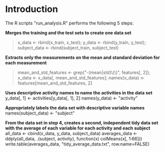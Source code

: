 # Introduction

The R scripts "run_analysis.R" performs the following 5 steps:

**Merges the training and the test sets to create one data set** 
> x_data <- rbind(x_train, x_test); y_data <- rbind(y_train, y_test); subject_data <- rbind(subject_train, subject_test)

**Extracts only the measurements on the mean and standard deviation for each measurement**
> mean_and_std_features <- grep("-(mean|std)\\(\\)", features[, 2]); x_data <- x_data[, mean_and_std_features]; names(x_data) <- features[mean_and_std_features, 2]

**Uses descriptive activity names to name the activities in the data set**
y_data[, 1] <- activities[y_data[, 1], 2]
names(y_data) <- "activity"

**Appropriately labels the data set with descriptive variable names**
names(subject_data) <- "subject"

**From the data set in step 4, creates a second, independent tidy data set with the average of each variable for each activity and each subject**
all_data <- cbind(x_data, y_data, subject_data)
averages_data <- ddply(all_data, .(subject, activity), function(x) colMeans(x[, 1:66]))
write.table(averages_data, "tidy_average_data.txt", row.name=FALSE)
